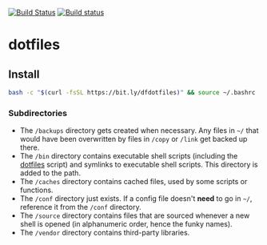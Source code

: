 [![Build Status](https://travis-ci.org/dueyfinster/dotfiles.svg?branch=master)](https://travis-ci.org/dueyfinster/dotfiles)
[![Build
status](https://ci.appveyor.com/api/projects/status/p8fx9mjvxmqd4dl3?svg=true)](https://ci.appveyor.com/project/dueyfinster/dotfiles-0iv0q)
# dotfiles
## Install

```sh
bash -c "$(curl -fsSL https://bit.ly/dfdotfiles)" && source ~/.bashrc
```

### Subdirectories

* The `/backups` directory gets created when necessary. Any files in `~/` that would have been overwritten by files in `/copy` or `/link` get backed up there.
* The `/bin` directory contains executable shell scripts (including the [dotfiles][dotfiles] script) and symlinks to executable shell scripts. This directory is added to the path.
* The `/caches` directory contains cached files, used by some scripts or functions.
* The `/conf` directory just exists. If a config file doesn't **need** to go in `~/`, reference it from the `/conf` directory.
* The `/source` directory contains files that are sourced whenever a new shell is opened (in alphanumeric order, hence the funky names).
* The `/vendor` directory contains third-party libraries.

[dotfiles]: bin/dotfiles

